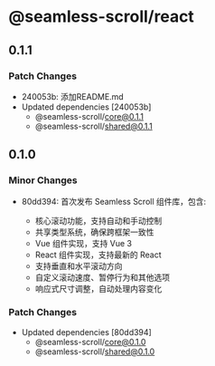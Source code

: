# @seamless-scroll/react

## 0.1.1

### Patch Changes

- 240053b: 添加README.md
- Updated dependencies [240053b]
  - @seamless-scroll/core@0.1.1
  - @seamless-scroll/shared@0.1.1

## 0.1.0

### Minor Changes

- 80dd394: 首次发布 Seamless Scroll 组件库，包含:

  - 核心滚动功能，支持自动和手动控制
  - 共享类型系统，确保跨框架一致性
  - Vue 组件实现，支持 Vue 3
  - React 组件实现，支持最新的 React
  - 支持垂直和水平滚动方向
  - 自定义滚动速度、暂停行为和其他选项
  - 响应式尺寸调整，自动处理内容变化

### Patch Changes

- Updated dependencies [80dd394]
  - @seamless-scroll/core@0.1.0
  - @seamless-scroll/shared@0.1.0
